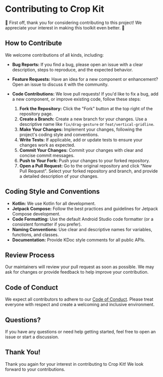 # Contributing to Crop Kit

🎉 First off, thank you for considering contributing to this project! We appreciate your interest in making this toolkit even better. 🎉

## How to Contribute

We welcome contributions of all kinds, including:

- **Bug Reports:** If you find a bug, please open an issue with a clear description, steps to reproduce, and the expected behavior.
- **Feature Requests:** Have an idea for a new component or enhancement? Open an issue to discuss it with the community.
- **Code Contributions:** We love pull requests!  If you'd like to fix a bug, add a new component, or improve existing code, follow these steps:

    1. **Fork the Repository:** Click the "Fork" button at the top right of the repository page.
    2. **Create a Branch:** Create a new branch for your changes.  Use a descriptive name like `fix/drag-gesture` or `feat/vertical-gridline`.
    3. **Make Your Changes:** Implement your changes, following the project's coding style and conventions.
    4. **Write Tests:** If applicable, add or update tests to ensure your changes work as expected.
    5. **Commit Your Changes:** Commit your changes with clear and concise commit messages.
    6. **Push to Your Fork:** Push your changes to your forked repository.
    7. **Open a Pull Request:** Go to the original repository and click "New Pull Request".  Select your forked repository and branch, and provide a detailed description of your changes.

## Coding Style and Conventions

- **Kotlin:** We use Kotlin for all development.
- **Jetpack Compose:** Follow the best practices and guidelines for Jetpack Compose development.
- **Code Formatting:** Use the default Android Studio code formatter (or a consistent formatter if you prefer).
- **Naming Conventions:** Use clear and descriptive names for variables, functions, and classes.
- **Documentation:** Provide KDoc style comments for all public APIs.

## Review Process

Our maintainers will review your pull request as soon as possible. We may ask for changes or provide feedback to help improve your contribution.

## Code of Conduct

We expect all contributors to adhere to our [Code of Conduct](CODE_OF_CONDUCT.md).  Please treat everyone with respect and create a welcoming and inclusive environment.

## Questions?

If you have any questions or need help getting started, feel free to open an issue or start a discussion.

## Thank You!

Thank you again for your interest in contributing to Crop Kit!  We look forward to your contributions.